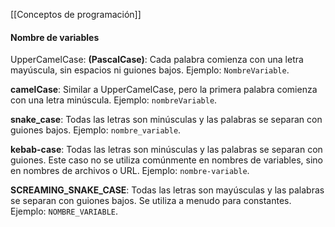 [[Conceptos de programación]]
#### Nombre de variables
UpperCamelCase: **(PascalCase)**: Cada palabra comienza con una letra mayúscula, sin espacios ni guiones bajos. Ejemplo: `NombreVariable`.

**camelCase**: Similar a UpperCamelCase, pero la primera palabra comienza con una letra minúscula. Ejemplo: `nombreVariable`.

**snake_case**: Todas las letras son minúsculas y las palabras se separan con guiones bajos. Ejemplo: `nombre_variable`.

**kebab-case**: Todas las letras son minúsculas y las palabras se separan con guiones. Este caso no se utiliza comúnmente en nombres de variables, sino en nombres de archivos o URL. Ejemplo: `nombre-variable`.

**SCREAMING_SNAKE_CASE**: Todas las letras son mayúsculas y las palabras se separan con guiones bajos. Se utiliza a menudo para constantes. Ejemplo: `NOMBRE_VARIABLE`.